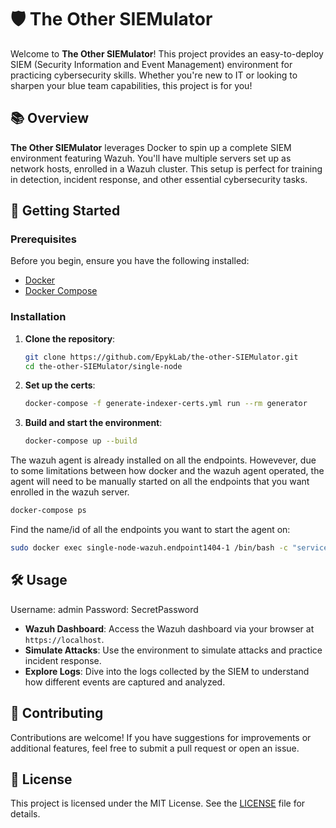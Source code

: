 # 🛡️ The Other SIEMulator

Welcome to **The Other SIEMulator**! This project provides an easy-to-deploy SIEM (Security Information and Event Management) environment for practicing cybersecurity skills. Whether you're new to IT or looking to sharpen your blue team capabilities, this project is for you!

## 📚 Overview

**The Other SIEMulator** leverages Docker to spin up a complete SIEM environment featuring Wazuh. You'll have multiple servers set up as network hosts, enrolled in a Wazuh cluster. This setup is perfect for training in detection, incident response, and other essential cybersecurity tasks.

## 🚀 Getting Started

### Prerequisites

Before you begin, ensure you have the following installed:

- [Docker](https://www.docker.com/)
- [Docker Compose](https://docs.docker.com/compose/)

### Installation

1. **Clone the repository**:
    ```bash
    git clone https://github.com/EpykLab/the-other-SIEMulator.git
    cd the-other-SIEMulator/single-node
    ```

2. **Set up the certs**:
    ```bash
    docker-compose -f generate-indexer-certs.yml run --rm generator 
    ```

3. **Build and start the environment**:
    ```bash
    docker-compose up --build
    ```

The wazuh agent is already installed on all the endpoints. Howevever, due
to some limitations between how docker and the wazuh agent operated, the 
agent will need to be manually started on all the endpoints that you want 
enrolled in the wazuh server. 

```bash
docker-compose ps
```

Find the name/id of all the endpoints you want to start the agent on:

```bash
sudo docker exec single-node-wazuh.endpoint1404-1 /bin/bash -c "service wazuh-agent start"
```

## 🛠️ Usage

Username: admin
Password: SecretPassword


- **Wazuh Dashboard**: Access the Wazuh dashboard via your browser at `https://localhost`.
- **Simulate Attacks**: Use the environment to simulate attacks and practice incident response.
- **Explore Logs**: Dive into the logs collected by the SIEM to understand how different events are captured and analyzed.

## 🤝 Contributing

Contributions are welcome! If you have suggestions for improvements or additional features, feel free to submit a pull request or open an issue.

## 📝 License

This project is licensed under the MIT License. See the [LICENSE](LICENSE) file for details.
